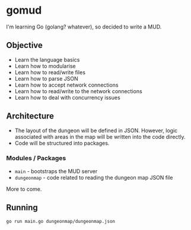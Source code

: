 # gomud 

I'm learning Go (golang? whatever), so decided to write a MUD.

## Objective

* Learn the language basics
* Learn how to modularise 
* Learn how to read/write files
* Learn how to parse JSON
* Learn how to accept network connections
* Learn how to read/write to the network connections
* Learn how to deal with concurrency issues

## Architecture

* The layout of the dungeon will be defined in JSON. However, logic associated with areas in the map will be written into the code directly.
* Code will be structured into packages.

### Modules / Packages

* `main` - bootstraps the MUD server
* `dungeonmap` - code related to reading the dungeon map JSON file

More to come.

## Running

`go run main.go dungeonmap/dungeonmap.json`
